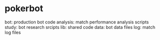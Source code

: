 pokerbot
========
bot: production bot code
analysis: match performance analysis scripts
study: bot research srcipts
lib: shared code
data: bot data files
log: match log files
